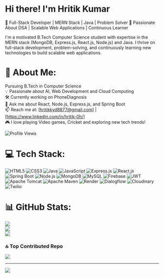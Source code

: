 # Hi there! I'm Hritik Kumar <br>
🚀 Full-Stack Developer | MERN Stack | Java | Problem Solver
🚀 Passionate About DSA | Scalable Web Applications | Continuous Learner

I'm a motivated B.Tech Computer Science student with expertise in the MERN stack (MongoDB, Express.js, React.js, Node.js) and Java. I thrive on full-stack development, problem-solving, and continuously learning new technologies to build scalable web applications.


# 💫 About Me:
 Pursuing B.Tech in Computer Science<br>💡 Passionate about AI, Web Development  and Cloud Computing<br>🛠️ Currently working on PhoneDiagnosis <br>💬 Ask me about React, Node.js, Express.js, and Spring Boot<br>📫 Reach me at: [hritikkyd8877@gmail.com] | [https://www.linkedin.com/in/hritik-0h/]<br>🎮 I love playing Video games, Cricket and exploring new tech trends!

 ![Profile Views](https://komarev.com/ghpvc/?username=Ujjwal-Source&color=blue)


# 💻 Tech Stack:
![HTML5](https://img.shields.io/badge/html5-%23E34F26.svg?style=for-the-badge&logo=html5&logoColor=white) ![CSS3](https://img.shields.io/badge/css3-%231572B6.svg?style=for-the-badge&logo=css3&logoColor=white) ![Java](https://img.shields.io/badge/java-%23ED8B00.svg?style=for-the-badge&logo=openjdk&logoColor=white) ![JavaScript](https://img.shields.io/badge/javascript-%23323330.svg?style=for-the-badge&logo=javascript&logoColor=%23F7DF1E) ![Express.js](https://img.shields.io/badge/express.js-%23404d59.svg?style=for-the-badge&logo=express&logoColor=%2361DAFB) ![React.js](https://img.shields.io/badge/React.js-%2361DAFB.svg?style=for-the-badge&logo=react&logoColor=%23323330) ![Spring Boot](https://img.shields.io/badge/Spring%20Boot-%236DB33F.svg?style=for-the-badge&logo=springboot&logoColor=white)  ![Node.js](https://img.shields.io/badge/Node.js-%23339933.svg?style=for-the-badge&logo=nodedotjs&logoColor=white) ![MongoDB](https://img.shields.io/badge/MongoDB-%234ea94b.svg?style=for-the-badge&logo=mongodb&logoColor=white) ![MySQL](https://img.shields.io/badge/mysql-4479A1.svg?style=for-the-badge&logo=mysql&logoColor=white) ![Firebase](https://img.shields.io/badge/firebase-a08021?style=for-the-badge&logo=firebase&logoColor=ffcd34) ![JWT](https://img.shields.io/badge/JWT-black?style=for-the-badge&logo=JSON%20web%20tokens) ![Apache Tomcat](https://img.shields.io/badge/apache%20tomcat-%23F8DC75.svg?style=for-the-badge&logo=apache-tomcat&logoColor=black) ![Apache Maven](https://img.shields.io/badge/Apache%20Maven-C71A36?style=for-the-badge&logo=Apache%20Maven&logoColor=white) ![Render](https://img.shields.io/badge/Render-%238B0000.svg?style=for-the-badge&logo=render&logoColor=white)
 ![Dialogflow](https://img.shields.io/badge/Dialogflow-%23F57C00.svg?style=for-the-badge&logo=dialogflow&logoColor=white)    ![Cloudinary](https://img.shields.io/badge/Cloudinary-%230057C2.svg?style=for-the-badge&logo=cloudinary&logoColor=white) ![Twilio](https://img.shields.io/badge/Twilio-%23F22F46.svg?style=for-the-badge&logo=twilio&logoColor=white)  






# 📊 GitHub Stats:
![](https://github-readme-stats.vercel.app/api?username=Hritik8877&theme=dark&hide_border=false&include_all_commits=false&count_private=false)<br/>
![](https://github-readme-streak-stats.herokuapp.com/?user=Hritik8877&theme=dark&hide_border=false)<br/>
![](https://github-readme-stats.vercel.app/api/top-langs/?username=Hritik8877&theme=dark&hide_border=false&include_all_commits=false&count_private=false&layout=compact)

### 🔝 Top Contributed Repo
![](https://github-contributor-stats.vercel.app/api?username=Hritik8877&limit=5&theme=dark&combine_all_yearly_contributions=true)

---
[![](https://visitcount.itsvg.in/api?id=Hritik8877&icon=0&color=0)](https://visitcount.itsvg.in)

<!-- Proudly created with GPRM ( https://gprm.itsvg.in ) -->
